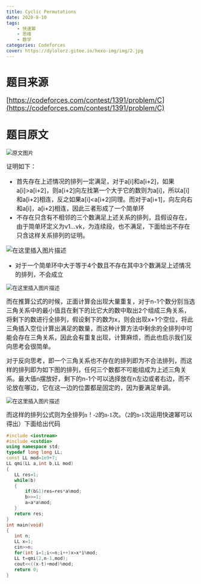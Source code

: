 ```yaml
---
title: Cyclic Permutations
date: 2020-8-10
tags:
    - 快速幂
    - 思维
    - 数学
categories: Codeforces
cover: https://dylolorz.gitee.io/hexo-img/img/2.jpg
---
```


# 题目来源<br/>
<font size="4">[https://codeforces.com/contest/1391/problem/C](https://codeforces.com/contest/1391/problem/C)</font>
<!-- more -->

# 题目原文

![原文图片](https://img-blog.csdnimg.cn/20200810125947604.png?x-oss-process=image/watermark,type_ZmFuZ3poZW5naGVpdGk,shadow_10,text_aHR0cHM6Ly9ibG9nLmNzZG4ubmV0L2R5bG9sb3J6,size_16,color_FFFFFF,t_70)


<font size="3" >证明如下：

 - 首先存在上述情况的排列一定满足，对于a[i]和a[i+2]，如果a[i]>a[i+2]，则a[i+2]向左找第一个大于它的数则为a[i]，所以a[i]和a[i+2]相连，反之如果a[i]<a[i+2]同理。而对于a[i+1]，向左向右和a[i]，a[i+2]相连，因此三者形成了一个简单环
 - 不存在只含有不相邻的三个数满足上述关系的排列，且假设存在，由于简单环定义为v1...vk，为连续段，也不满足，下面给出不存在只含这样关系排列的证明。

![在这里插入图片描述](https://img-blog.csdnimg.cn/20200810134622378.png?x-oss-process=image/watermark,type_ZmFuZ3poZW5naGVpdGk,shadow_10,text_aHR0cHM6Ly9ibG9nLmNzZG4ubmV0L2R5bG9sb3J6,size_16,color_FFFFFF,t_70)

 - 对于一个简单环中大于等于4个数且不存在其中3个数满足上述情况的排列，不会成立</font>

 ![在这里插入图片描述](https://img-blog.csdnimg.cn/202008101402547.png?x-oss-process=image/watermark,type_ZmFuZ3poZW5naGVpdGk,shadow_10,text_aHR0cHM6Ly9ibG9nLmNzZG4ubmV0L2R5bG9sb3J6,size_16,color_FFFFFF,t_70)


 <font size="3" >而在推算公式的时候，正面计算会出现大量重复，对于n-1个数分别当选三角关系中的最小值且在剩下的比它大的数中取出2个组成三角关系，将剩下的数进行全排列，假设剩下的数为x，则会出现x+1个空位，将此三角插入空位计算出满足的数量，而这种计算方法中剩余的全排列中可能会存在三角关系，因此会有重复出现，计算麻烦，而此也启示我们反向思考会很简单。
 
 对于反向思考，即一个三角关系也不存在的排列即为不合法排列，而这样的排列即为如下图的排列，任何三个数都不可能组成为上述三角关系。最大值n摆放好，剩下的n-1个可以选择放在n左边或者右边，而不论放在哪边，它在这一边的位置都是固定的，因为要满足单调。</font>

 ![在这里插入图片描述](https://img-blog.csdnimg.cn/20200810141545247.png)

 <font face="雅黑" size="3">而这样的排列公式则为全排列n！-2的n-1次。（2的n-1次运用快速幂可以得出）下面给出代码</font>

 ```cpp
#include <iostream>
#include <cstdio>
using namespace std;
typedef long long LL;
const LL mod=1e9+7;
LL qmi(LL a,int b,LL mod)
{
    LL res=1;
    while(b)
    {
        if(b&1)res=res*a%mod;
        b>>=1;
        a=a*a%mod;
    }
    return res;
}
int main(void)
{
    int n;
    LL x=1;
    cin>>n;
    for(int i=1;i<=n;i++)x=x*i%mod;
    LL t=qmi(2,n-1,mod);
    cout<<((x-t)+mod)%mod;
    return 0;
}
 ```

